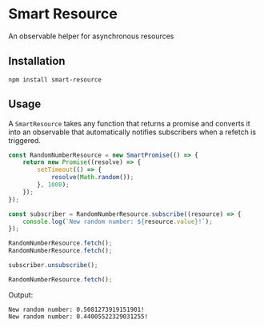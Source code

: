 # Smart Resource

An observable helper for asynchronous resources

## Installation

`npm install smart-resource`

## Usage

A `SmartResource` takes any function that returns a promise and converts it into an observable that automatically notifies subscribers when a refetch is triggered.

```ts
const RandomNumberResource = new SmartPromise(() => {
    return new Promise((resolve) => {
        setTimeout(() => {
            resolve(Math.random());
        }, 1000);
    });
});

const subscriber = RandomNumberResource.subscribe((resource) => {
    console.log(`New random number: ${resource.value}!`);
});

RandomNumberResource.fetch();
RandomNumberResource.fetch();

subscriber.unsubscribe();

RandomNumberResource.fetch();
```

Output:

```
New random number: 0.5081273919151901!
New random number: 0.44005522329031255!
```
